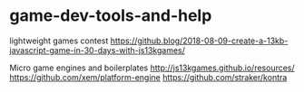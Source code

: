 # game-dev-tools-and-help

lightweight games contest
https://github.blog/2018-08-09-create-a-13kb-javascript-game-in-30-days-with-js13kgames/

Micro game engines and boilerplates
http://js13kgames.github.io/resources/
https://github.com/xem/platform-engine
https://github.com/straker/kontra
